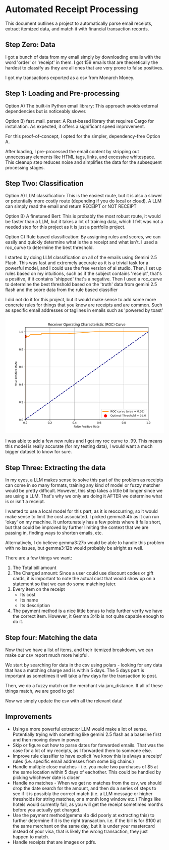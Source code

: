 # Automated Receipt Processing
This document outlines a project to automatically parse email receipts, extract itemized data, and match it with financial transaction records.

## Step Zero: Data

I got a bunch of data from my email simply by downloading emails with the word 'order' or 'receipt' in them. I got 159 emails that are theoretically the hardest to classify as they are all ones that are very prone to false positives.

I got my transactions exported as a csv from Monarch Money.

## Step 1: Loading and Pre-processing
Option A) The built-in Python email library: This approach avoids external dependencies but is noticeably slower.

Option B) fast_mail_parser: A Rust-based library that requires Cargo for installation. As expected, it offers a significant speed improvement.

For this proof-of-concept, I opted for the simpler, dependency-free Option A.

After loading, I pre-processed the email content by stripping out unnecessary elements like HTML tags, links, and excessive whitespace. This cleanup step reduces noise and simplifies the data for the subsequent processing stages.

## Step Two: Classification
Option A) LLM classification: This is the easiest route, but it is also a slower or potentially more costly route (depending if you do local or cloud). A LLM can simply read the email and return RECEIPT or NOT RECEIPT

Option B) A finetuned Bert: This is probably the most robust route, it would be faster than a LLM, but it takes a lot of training data, which I felt was not a needed step for this project as it is just a portfolio project.

Option C) Rule based classification: By assigning rules and scores, we can easily and quickly determine what is the a receipt and what isn't. I used a roc_curve to determine the best threshold.

I started by doing LLM classification on all of the emails using Gemini 2.5 Flash. This was fast and extremely accurate as it is a trivial task for a powerful model, and I could use the free version of ai studio.
Then, I set up rules based on my intuitions, such as if the subject contains 'receipt', that's a positive, if it contains 'shipped' that's a negative.
Then I used a roc_curve to determine the best threshold based on the 'truth' data from gemini 2.5 flash and the score data from the rule based classifier

I did not do it for this project, but it would make sense to add some more concrete rules for things that you know are receipts and are common. Such as specific email addresses or taglines in emails such as 'powered by toast'
![roc_curve.png](roc_curve.png)

I was able to add a few new rules and I got my roc curve to .99. This means this model is really accurate (for my testing data), I would want a much bigger dataset to know for sure.

## Step Three: Extracting the data
In my eyes, a LLM makes sense to solve this part of the problem as receipts can come in so many formats, training any kind of model or fuzzy matcher would be pretty difficult. However, this step takes a little bit longer since we are using a LLM. That's why we only are doing it AFTER we determine what is or isn't a receipt.

I wanted to use a local model for this part, as it is reoccurring, so it would make sense to limit the cost associated. I picked gemma3:4b as it can run 'okay' on my machine. It unfortunately has a few points where it falls short, but that could be improved by further limiting the context that we are passing in, finding ways to shorten emails, etc.

Alternatively, I do believe gemma3:27b would be able to handle this problem with no issues, but gemma3:12b would probably be alright as well.

There are a few things we want:
1) The Total bill amount
2) The Charged amount: Since a user could use discount codes or gift cards, it is important to note the actual cost that would show up on a statement so that we can do some matching later.
3) Every item on the receipt
    - Its cost
    - Its name
    - Its description
4) The payment method is a nice little bonus to help further verify we have the correct item. However, it Gemma 3:4b is not quite capable enough to do it.

## Step four: Matching the data

Now that we have a list of items, and their itemized breakdown, we can make our csv report much more helpful.

We start by searching for data in the csv using polars - looking for any data that has a matching charge and is within 5 days. The 5 days part is important as sometimes it will take a few days for the transaction to post.

Then, we do a fuzzy match on the merchant via jaro_distance. If all of these things match, we are good to go!

Now we simply update the csv with all the relevant data!

## Improvements

- Using a more powerful extractor LLM would make a lot of sense. Potentially trying with something like gemini 2.5 flash as a baseline first and then moving down in power.
- Skip or figure out how to parse dates for forwarded emails. That was the case for a lot of my receipts, as I forwarded them to someone else.
- Improve rule classifier to have explicit 'we know this is always a receipt' rules (i.e. specific email addresses from some big chains.)
- Handle multiple close matches - i.e. you make two purchases of $5 at the same location within 5 days of eachother. This could be handled by picking whichever date is closer
- Handle no matches - When we get no matches from the csv, we should drop the date search for the amount, and then do a series of steps to see if it is possibly the correct match (i.e. a LLM message or higher thresholds for string matches, or a month long window etc.) Things like hotels would currently fail, as you will get the receipt sometimes months before you actually get charged.
- Use the payment method(gemma:4b did poorly at extracting this) to further determine if it is the right transaction. i.e. if the bill is for $100 at the same merchant on the same day, but it is under your mastercard instead of your visa, that is likely the wrong transaction, they just happen to match.
- Handle receipts that are images or pdfs.